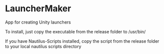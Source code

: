 LauncherMaker
=============

App for creating Unity launchers

<p>To install, just copy the executable from the release folder to /usr/bin/ </p>

<p>If you have Nautilus-Scripts installed, copy the script from the release folder 
to your local nautilus scripts directory</p>
